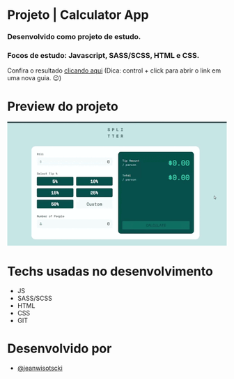 # Projeto | Calculator App

### Desenvolvido como projeto de estudo.

### Focos de estudo: Javascript, SASS/SCSS, HTML e CSS.

Confira o resultado [clicando aqui](https://jeanwisotscki.github.io/calculator-challenge/) (Dica: control + click para abrir o link em uma nova guia. 😉)

# Preview do projeto

![project](./src/images/calculator-app.gif)

# Techs usadas no desenvolvimento

- JS
- SASS/SCSS
- HTML
- CSS
- GIT

# Desenvolvido por

- [@jeanwisotscki](https://github.com/jeanwisotscki/)
